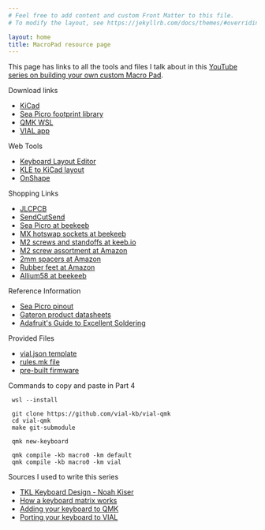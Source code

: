 ```yaml
---
# Feel free to add content and custom Front Matter to this file.
# To modify the layout, see https://jekyllrb.com/docs/themes/#overriding-theme-defaults

layout: home
title: MacroPad resource page
---
```

This page has links to all the tools and files I talk about in this [YouTube series on building your own custom Macro Pad](https://youtube.com).

Download links
 - [KiCad](https://kicad.org)
 - [Sea Picro footprint library](https://github.com/joshajohnson/sea-picro-footprints)
 - [QMK WSL](https://wsl.qmk.fm)
 - [VIAL app](https://get.vial.today/download)
 
 Web Tools
 - [Keyboard Layout Editor](https://keyboard-layout-editor.com)
 - [KLE to KiCad layout](https://keyboard-tools.xyz)
 - [OnShape](https://onshape.com)

Shopping Links
 - [JLCPCB](https://jlcpcb.com)
 - [SendCutSend](https://sendcutsend.com)
 - [Sea Picro at beekeeb](https://shop.beekeeb.com/product/sea-picro)
 - [MX hotswap sockets at beekeeb](https://shop.beekeeb.com/product/gateron-mx-hotswap-socket/)
 - [M2 screws and standoffs at keeb.io](https://keeb.io/products/m2-screws-and-standoffs)
 - [M2 screw assortment at Amazon](https://www.amazon.com/dp/B08FMNNFLN)
 - [2mm spacers at Amazon](https://www.amazon.com/gp/product/B07L7JVVFJ)
 - [Rubber feet at Amazon](https://www.amazon.com/dp/B07G8926LH)
 - [Allium58 at beekeeb](https://shop.beekeeb.com/product/allium58-glp-wired-kit/)
 
 Reference Information
 - [Sea Picro pinout](https://joshajohnson.com/sea-picro/#pinout)
 - [Gateron product datasheets](https://www.gateron.co/pages/product-datasheet)
 - [Adafruit's Guide to Excellent Soldering](https://learn.adafruit.com/adafruit-guide-excellent-soldering/tools)

 Provided Files
 - [vial.json template](vial.json)
 - [rules.mk file](rules.mk)
 - [pre-built firmware](macro0_vial.uf2)

 Commands to copy and paste in Part 4

     wsl --install

     git clone https://github.com/vial-kb/vial-qmk
     cd vial-qmk
     make git-submodule

     qmk new-keyboard

     qmk compile -kb macro0 -km default
     qmk compile -kb macro0 -km vial

 
Sources I used to write this series
 - [TKL Keyboard Design - Noah Kiser](https://www.youtube.com/watch?v=6Z49bynRqj8)
 - [How a keyboard matrix works](https://docs.qmk.fm/how_a_matrix_works)
 - [Adding your keyboard to QMK](https://docs.qmk.fm/porting_your_keyboard_to_qmk)
 - [Porting your keyboard to VIAL](https://get.vial.today/docs/porting-to-via.html)
